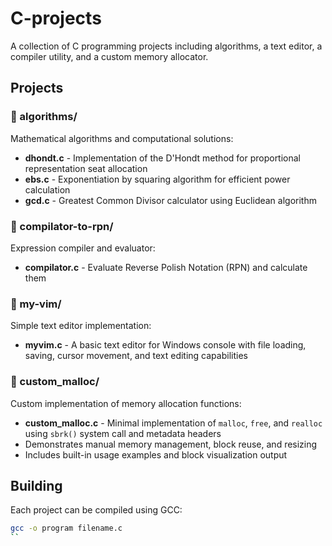 # C-projects

A collection of C programming projects including algorithms, a text editor, a compiler utility, and a custom memory allocator.

## Projects

### 📁 algorithms/
Mathematical algorithms and computational solutions:
- **dhondt.c** - Implementation of the D'Hondt method for proportional representation seat allocation
- **ebs.c** - Exponentiation by squaring algorithm for efficient power calculation
- **gcd.c** - Greatest Common Divisor calculator using Euclidean algorithm


### 📁 compilator-to-rpn/
Expression compiler and evaluator:
- **compilator.c** - Evaluate Reverse Polish Notation (RPN) and calculate them


### 📁 my-vim/
Simple text editor implementation:
- **myvim.c** - A basic text editor for Windows console with file loading, saving, cursor movement, and text editing capabilities


### 📁 custom_malloc/
Custom implementation of memory allocation functions:
- **custom_malloc.c** - Minimal implementation of `malloc`, `free`, and `realloc` using `sbrk()` system call and metadata headers
- Demonstrates manual memory management, block reuse, and resizing
- Includes built-in usage examples and block visualization output


## Building

Each project can be compiled using GCC:
```bash
gcc -o program filename.c
``
